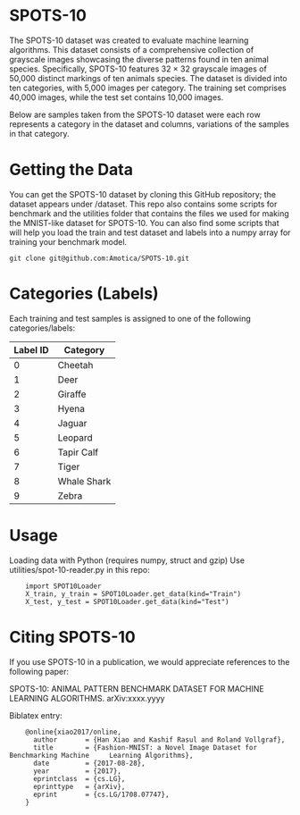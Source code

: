 # SPOTS-10
The SPOTS-10 dataset was created to evaluate machine learning algorithms. This dataset consists of a comprehensive collection of grayscale images showcasing the diverse patterns found in ten animal species. Specifically, SPOTS-10 features 32 × 32 grayscale images of 50,000 distinct markings of ten animals species. The dataset is divided into ten categories, with 5,000 images per category. The training set comprises 40,000 images, while the test
set contains 10,000 images. 

Below are samples taken from the SPOTS-10 dataset were each row represents a category in the dataset and columns, variations of the samples in that category.

# Getting the Data
You can get the SPOTS-10 dataset by cloning this GitHub repository; the dataset appears under /dataset. This repo also contains some scripts for benchmark and the utilities folder that contains the files we used for making the MNIST-like dataset for SPOTS-10. You can also find some scripts that will help you load the train and test dataset and labels into a numpy array for training your benchmark model.

    git clone git@github.com:Amotica/SPOTS-10.git 

# Categories (Labels)
Each training and test samples is assigned to one of the following categories/labels:

| Label ID	| Category |
| ----- | ----------- |
| 0	| Cheetah |
| 1	| Deer |
| 2	| Giraffe |
| 3	| Hyena |
| 4	| Jaguar |
| 5	| Leopard |
| 6	| Tapir Calf |
| 7	| Tiger |
| 8	| Whale Shark |
| 9	| Zebra |

# Usage

Loading data with Python (requires numpy, struct and gzip)
Use utilities/spot-10-reader.py in this repo:
        
        import SPOT10Loader
        X_train, y_train = SPOT10Loader.get_data(kind="Train")
        X_test, y_test = SPOT10Loader.get_data(kind="Test")

# Citing SPOTS-10
If you use SPOTS-10 in a publication, we would appreciate references to the following paper:

SPOTS-10: ANIMAL PATTERN BENCHMARK DATASET FOR MACHINE LEARNING ALGORITHMS. arXiv:xxxx.yyyy

Biblatex entry:

        @online{xiao2017/online,
          author       = {Han Xiao and Kashif Rasul and Roland Vollgraf},
          title        = {Fashion-MNIST: a Novel Image Dataset for Benchmarking Machine     Learning Algorithms},
          date         = {2017-08-28},
          year         = {2017},
          eprintclass  = {cs.LG},
          eprinttype   = {arXiv},
          eprint       = {cs.LG/1708.07747},
        }

